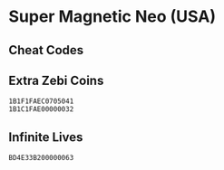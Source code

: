 # Super Magnetic Neo (USA)

## Cheat Codes

## Extra Zebi Coins

```
1B1F1FAEC0705041
1B1C1FAE00000032

```

## Infinite Lives

```
BD4E33B200000063

```

